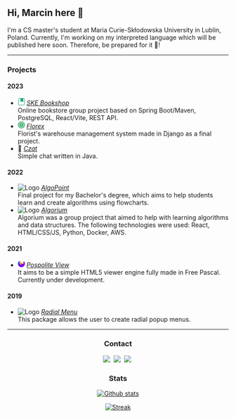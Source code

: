 ## Hi, Marcin here 👋

I'm a CS master's student at Maria Curie-Skłodowska University in Lublin, Poland. Currently, I'm working on my interpreted language which will be published here soon. Therefore, be prepared for it 🤗!

---

### Projects

#### 2023
<!--* <img width="16" title="Logo" src="https://github.com/Matek0611/Topaz-Interpreter/blob/main/resources/topaz_512.png?raw=true"> *[Topaz](https://github.com/Matek0611/Topaz-Interpreter)* <br> Topaz is a new interpreted programming language based on Free Pascal.-->
* <img width="16" title="Logo" src="https://github.com/KWojcik243/SKE-FB-Book-shop/blob/main/frontend/bookshop-frontend/src/assets/favicon.svg?raw=true"> *[SKE Bookshop](https://github.com/KWojcik243/SKE-FB-Book-shop)* <br> Online bookstore group project based on Spring Boot/Maven, PostgreSQL, React/Vite, REST API.
* <img width="16" title="Logo" src="https://github.com/Matek0611/Florex-Project/blob/main/project/static/logo.svg?raw=true"> *[Florex](https://github.com/Matek0611/Florex-Project)* <br> Florist's warehouse management system made in Django as a final project.
* 💬 *[Czat](https://github.com/Matek0611/JavaChatProject)* <br> Simple chat written in Java.

#### 2022
* <img width="16" title="Logo" src="https://algopoint.pl/img/ap_ikona.png"> *[AlgoPoint](https://algopoint.pl/)* <br> Final project for my Bachelor's degree, which aims to help students learn and create algorithms using flowcharts.
* <img width="16" title="Logo" src="https://github.com/wiktor-waj/Algorium/raw/main/doc/resources/algorium_logo.png"> *[Algorium](https://github.com/wiktor-waj/Algorium)* <br> Algorium was a group project that aimed to help with learning algorithms and data structures. The following technologies were used: React, HTML/CSS/JS, Python, Docker, AWS.

#### 2021
* <img width="16" title="Logo" src="https://github.com/Matek0611/PospoliteView/blob/main/img/logo_pospolite_palette_24.png?raw=true"> *[Pospolite View](https://github.com/Matek0611/PospoliteView)* <br> It aims to be a simple HTML5 viewer engine fully made in Free Pascal. Currently under development.

#### 2019
* <img width="16" title="Logo" src="https://wiki.freepascal.org/images/2/29/TplxRadialMenu.png"> *[Radial Menu](https://wiki.freepascal.org/PospoLite)* <br> This package allows the user to create radial popup menus.

---

<div align="center">

### Contact

<div>
  <a href="https://linkedin.com/in/marcin-stefanowicz-y"><img src="https://img.shields.io/badge/-LinkedIn-0077B5?style=for-the-badge&logo=Linkedin&logoColor=white"/></a>&nbsp;
  <a href="mailto:matiowo@wp.pl"><img src="https://img.shields.io/badge/Email-WP-red?style=for-the-badge"/></a>&nbsp;
  <a href="https://algopoint.pl/"><img src="https://img.shields.io/badge/WWW-AlgoPoint-orange?style=for-the-badge"/></a>&nbsp;
</div>

### Stats
  
[![Github stats](https://github-readme-stats.vercel.app/api?username=Matek0611&show_icons=true&include_all_commits=true&theme=aura_dark)](https://github.com/matek0611/github-readme-stats)
  
[![Streak](https://streak-stats.demolab.com/?user=Matek0611&theme=aura-dark)](https://git.io/streak-stats)
  
<!-- [![Top Langs](https://github-readme-stats.vercel.app/api/top-langs/?username=Matek0611&layout=compact&theme=aura_dark)](https://github.com/matek0611/github-readme-stats) -->
  
</div>
  
<!--
**Matek0611/Matek0611** is a ✨ _special_ ✨ repository because its `README.md` (this file) appears on your GitHub profile.

Here are some ideas to get you started:

- 🔭 I’m currently working on ...
- 🌱 I’m currently learning ...
- 👯 I’m looking to collaborate on ...
- 🤔 I’m looking for help with ...
- 💬 Ask me about ...
- 📫 How to reach me: ...
- 😄 Pronouns: ...
- ⚡ Fun fact: ...
-->
